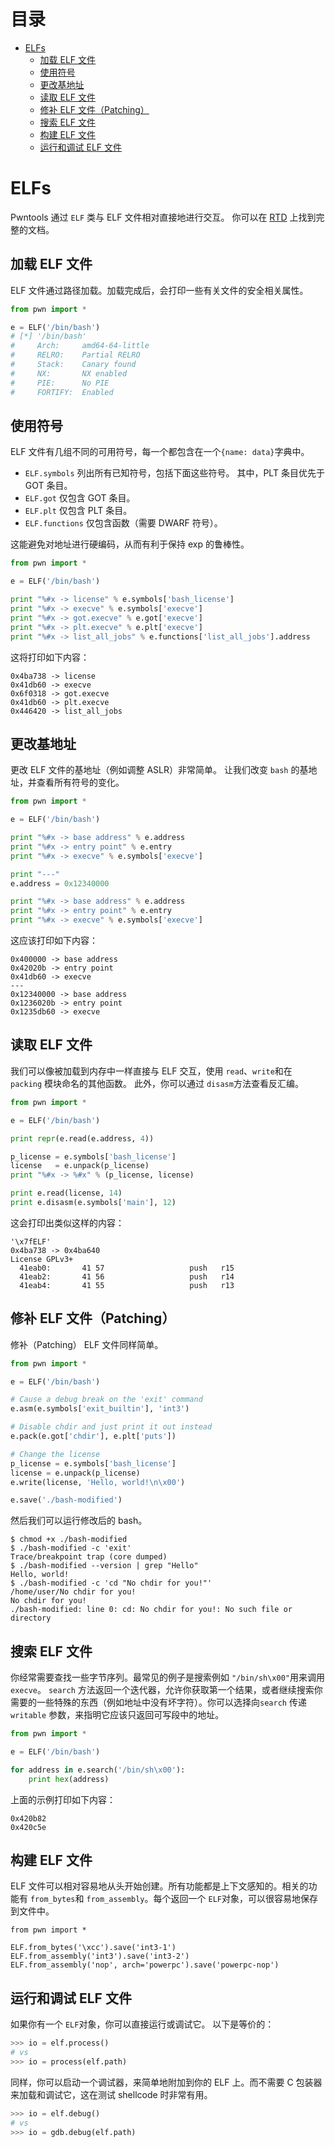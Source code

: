 目录
=================

  * [ELFs](#elfs)
    * [加载 ELF 文件](#加载-ELF-文件)
    * [使用符号](#使用符号)
    * [更改基地址](#更改基地址)
    * [读取 ELF 文件](#读取-ELF-文件)
    * [修补 ELF 文件（Patching）](#修补-ELF-文件Patching)
    * [搜索 ELF 文件](#搜索-ELF-文件)
    * [构建 ELF 文件 ](#构建-ELF-文件 )
    * [运行和调试 ELF 文件 ](#运行和调试-ELF-文件 )

# ELFs

Pwntools 通过 `ELF` 类与 ELF 文件相对直接地进行交互。 你可以在 [RTD](https://pwntools.readthedocs.org/en/latest/elf.html) 上找到完整的文档。 

## 加载 ELF 文件

ELF 文件通过路径加载。加载完成后，会打印一些有关文件的安全相关属性。 

```py
from pwn import *

e = ELF('/bin/bash')
# [*] '/bin/bash'
#     Arch:     amd64-64-little
#     RELRO:    Partial RELRO
#     Stack:    Canary found
#     NX:       NX enabled
#     PIE:      No PIE
#     FORTIFY:  Enabled
```

## 使用符号 

ELF 文件有几组不同的可用符号，每一个都包含在一个`{name: data}`字典中。

- `ELF.symbols` 列出所有已知符号，包括下面这些符号。 其中，PLT 条目优先于 GOT 条目。 
- `ELF.got` 仅包含 GOT 条目。
- `ELF.plt` 仅包含 PLT 条目。
- `ELF.functions` 仅包含函数（需要 DWARF 符号）。

这能避免对地址进行硬编码，从而有利于保持 exp 的鲁棒性。 

```py
from pwn import *

e = ELF('/bin/bash')

print "%#x -> license" % e.symbols['bash_license']
print "%#x -> execve" % e.symbols['execve']
print "%#x -> got.execve" % e.got['execve']
print "%#x -> plt.execve" % e.plt['execve']
print "%#x -> list_all_jobs" % e.functions['list_all_jobs'].address
```

这将打印如下内容： 

```
0x4ba738 -> license
0x41db60 -> execve
0x6f0318 -> got.execve
0x41db60 -> plt.execve
0x446420 -> list_all_jobs
```

## 更改基地址

更改 ELF 文件的基地址（例如调整 ASLR）非常简单。  让我们改变 `bash` 的基地址，并查看所有符号的变化。

```py
from pwn import *

e = ELF('/bin/bash')

print "%#x -> base address" % e.address
print "%#x -> entry point" % e.entry
print "%#x -> execve" % e.symbols['execve']

print "---"
e.address = 0x12340000

print "%#x -> base address" % e.address
print "%#x -> entry point" % e.entry
print "%#x -> execve" % e.symbols['execve']
```

这应该打印如下内容： 

```
0x400000 -> base address
0x42020b -> entry point
0x41db60 -> execve
---
0x12340000 -> base address
0x1236020b -> entry point
0x1235db60 -> execve
```

## 读取 ELF 文件 

我们可以像被加载到内存中一样直接与 ELF 交互，使用 `read`、`write`和在 `packing` 模块命名的其他函数。 此外，你可以通过 `disasm`方法查看反汇编。

```py
from pwn import *

e = ELF('/bin/bash')

print repr(e.read(e.address, 4))

p_license = e.symbols['bash_license']
license   = e.unpack(p_license)
print "%#x -> %#x" % (p_license, license)

print e.read(license, 14)
print e.disasm(e.symbols['main'], 12)
```

这会打印出类似这样的内容： 

```
'\x7fELF'
0x4ba738 -> 0x4ba640
License GPLv3+
  41eab0:       41 57                   push   r15
  41eab2:       41 56                   push   r14
  41eab4:       41 55                   push   r13
```

## 修补 ELF 文件（Patching）

修补（Patching） ELF 文件同样简单。 

```py
from pwn import *

e = ELF('/bin/bash')

# Cause a debug break on the 'exit' command
e.asm(e.symbols['exit_builtin'], 'int3')

# Disable chdir and just print it out instead
e.pack(e.got['chdir'], e.plt['puts'])

# Change the license
p_license = e.symbols['bash_license']
license = e.unpack(p_license)
e.write(license, 'Hello, world!\n\x00')

e.save('./bash-modified')
```

然后我们可以运行修改后的 bash。 

```
$ chmod +x ./bash-modified
$ ./bash-modified -c 'exit'
Trace/breakpoint trap (core dumped)
$ ./bash-modified --version | grep "Hello"
Hello, world!
$ ./bash-modified -c 'cd "No chdir for you!"'
/home/user/No chdir for you!
No chdir for you!
./bash-modified: line 0: cd: No chdir for you!: No such file or directory
```

## 搜索 ELF 文件 

你经常需要查找一些字节序列。最常见的例子是搜索例如 `"/bin/sh\x00"`用来调用 `execve`。 `search` 方法返回一个迭代器，允许你获取第一个结果，或者继续搜索你需要的一些特殊的东西（例如地址中没有坏字符）。你可以选择向`search` 传递 `writable` 参数，来指明它应该只返回可写段中的地址。

```py
from pwn import *

e = ELF('/bin/bash')

for address in e.search('/bin/sh\x00'):
    print hex(address)
```

上面的示例打印如下内容： 

```
0x420b82
0x420c5e
```

## 构建 ELF 文件 

ELF 文件可以相对容易地从头开始创建。所有功能都是上下文感知的。相关的功能有 `from_bytes`和 `from_assembly`。每个返回一个 `ELF`对象，可以很容易地保存到文件中。 

```
from pwn import *

ELF.from_bytes('\xcc').save('int3-1')
ELF.from_assembly('int3').save('int3-2')
ELF.from_assembly('nop', arch='powerpc').save('powerpc-nop')
```

## 运行和调试 ELF 文件 

如果你有一个 `ELF`对象，你可以直接运行或调试它。 以下是等价的：

```py
>>> io = elf.process()
# vs
>>> io = process(elf.path)
```

同样，你可以启动一个调试器，来简单地附加到你的 ELF 上。而不需要 C 包装器来加载和调试它，这在测试 shellcode 时非常有用。

```py
>>> io = elf.debug()
# vs
>>> io = gdb.debug(elf.path)
```